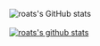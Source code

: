 ![roats's GitHub stats](https://github-readme-stats.vercel.app/api?username=roats&show_icons=true&count_private=true&theme=react)
<br><br>
[![roats's github stats](https://github-readme-stats-smoky-three-49.vercel.app/api/top-langs/?username=roats&show_icons=true&hide_border=false&layout=compact&exclude_repo=headfirst-servlets-jsp&langs_count=4&card_width=445&theme=react)](https://github.com/roats)
